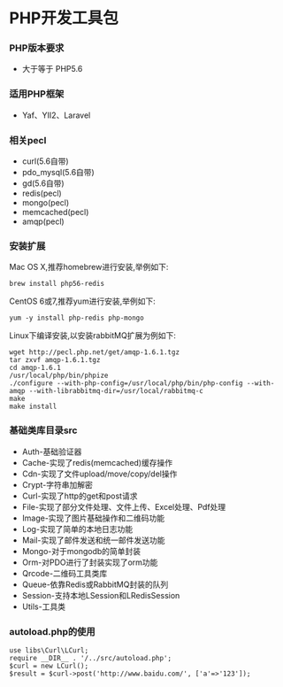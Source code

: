 # PHP开发工具包
### PHP版本要求
* 大于等于 PHP5.6
### 适用PHP框架
* Yaf、YII2、Laravel
### 相关pecl
* curl(5.6自带)
* pdo_mysql(5.6自带)
* gd(5.6自带)
* redis(pecl)
* mongo(pecl)
* memcached(pecl)
* amqp(pecl)
### 安装扩展
Mac OS X,推荐homebrew进行安装,举例如下:
```
brew install php56-redis
```
CentOS 6或7,推荐yum进行安装,举例如下:
```
yum -y install php-redis php-mongo
```
Linux下编译安装,以安装rabbitMQ扩展为例如下:
```
wget http://pecl.php.net/get/amqp-1.6.1.tgz
tar zxvf amqp-1.6.1.tgz
cd amqp-1.6.1
/usr/local/php/bin/phpize
./configure --with-php-config=/usr/local/php/bin/php-config --with-amqp --with-librabbitmq-dir=/usr/local/rabbitmq-c
make
make install
```
### 基础类库目录src
* Auth-基础验证器
* Cache-实现了redis(memcached)缓存操作
* Cdn-实现了文件upload/move/copy/del操作
* Crypt-字符串加解密
* Curl-实现了http的get和post请求
* File-实现了部分文件处理、文件上传、Excel处理、Pdf处理
* Image-实现了图片基础操作和二维码功能
* Log-实现了简单的本地日志功能
* Mail-实现了邮件发送和统一邮件发送功能
* Mongo-对于mongodb的简单封装
* Orm-对PDO进行了封装实现了orm功能
* Qrcode-二维码工具类库
* Queue-依靠Redis或RabbitMQ封装的队列
* Session-支持本地LSession和LRedisSession
* Utils-工具类
### autoload.php的使用
```
use libs\Curl\LCurl;
require __DIR__ . '/../src/autoload.php';
$curl = new LCurl();
$result = $curl->post('http://www.baidu.com/', ['a'=>'123']);
```
